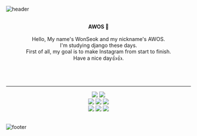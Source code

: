 ![header](https://capsule-render.vercel.app/api?type=waving&&color=gradient&&height=130&section=header&fontSize=120)

<div align = "center">

<br/>
<strong>AWOS 🧐</strong><br><br>
Hello, My name's WonSeok and my nickname's AWOS.<br>
I'm studying django these days.<br>
First of all, my goal is to make Instagram from start to finish.<br>
Have a nice day👍👍.

<br/><br/>

<hr/>

<img src="https://img.shields.io/badge/Python-3776AB?style=flat-square&logo=Python&logoColor=white"/>
<img src="https://img.shields.io/badge/HTML-E34F26?style=flat-square&logo=HTML5&logoColor=white"/><br>
<img src="https://img.shields.io/badge/CSS-1572B6?style=flat-square&logo=CSS3&logoColor=white"/>
<img src="https://img.shields.io/badge/Java-007396?style=flat-square&logo=Java&logoColor=white"/>
<img src="https://img.shields.io/badge/Bootstrap-7952B3?style=flat-square&logo=Bootstrap&logoColor=white"/><br>
<img src="https://img.shields.io/badge/Django-092E20?style=flat-square&logo=Django&logoColor=white"/>
<img src="https://img.shields.io/badge/SpringBoot-6DB33F?style=flat-square&logo=SpringBoot&logoColor=white"/>
<img src=”https://img.shields.io/badge/Linux-FCC624?style=flat-square&logo=Linux&logoColor=white"/><br>

</div>

<br/>

![footer](https://capsule-render.vercel.app/api?type=waving&&color=gradient&&height=130&section=footer&fontSize=120)
